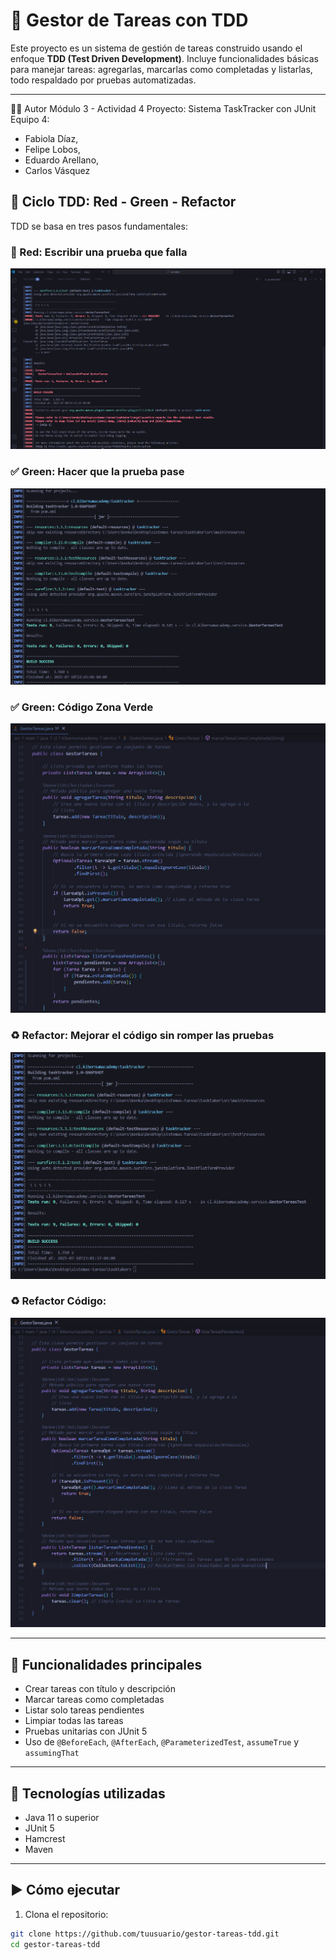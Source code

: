 # 🧪 Gestor de Tareas con TDD

Este proyecto es un sistema de gestión de tareas construido usando el enfoque **TDD (Test Driven Development)**. Incluye funcionalidades básicas para manejar tareas: agregarlas, marcarlas como completadas y listarlas, todo respaldado por pruebas automatizadas.

---
👨‍💻 Autor
Módulo 3 -  Actividad 4
Proyecto: Sistema TaskTracker con JUnit
Equipo 4:  
- Fabiola Díaz,
- Felipe Lobos,
- Eduardo Arellano, 
- Carlos Vásquez


## 🔁 Ciclo TDD: Red - Green - Refactor

TDD se basa en tres pasos fundamentales:

### 🔴 Red: Escribir una prueba que falla

![Fase Red](./assets/red.png)

### ✅ Green: Hacer que la prueba pase

![Fase Green](./assets/green.png)

### ✅ Green: Código Zona Verde

![Fase Green](./assets/greenCodigo.png)

### ♻️ Refactor: Mejorar el código sin romper las pruebas

![Fase Refactor](./assets/refactor.png)

### ♻️ Refactor Código:

![Fase Refactor](./assets/refactorCodigo.png)

---

## 🚀 Funcionalidades principales

- Crear tareas con título y descripción
- Marcar tareas como completadas
- Listar solo tareas pendientes
- Limpiar todas las tareas
- Pruebas unitarias con JUnit 5
- Uso de `@BeforeEach`, `@AfterEach`, `@ParameterizedTest`, `assumeTrue` y `assumingThat`

---

## 🧪 Tecnologías utilizadas

- Java 11 o superior
- JUnit 5
- Hamcrest
- Maven

---

## ▶️ Cómo ejecutar

1. Clona el repositorio:

```bash
git clone https://github.com/tuusuario/gestor-tareas-tdd.git
cd gestor-tareas-tdd

